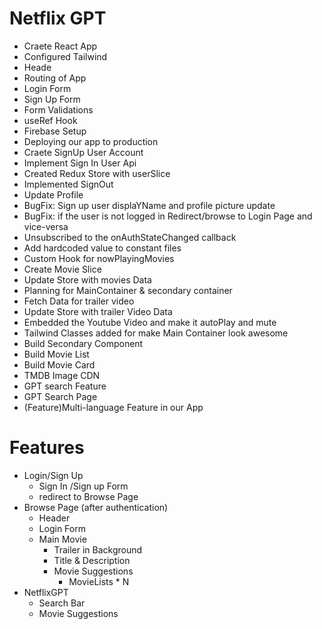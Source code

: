 # Netflix GPT

- Craete React App
- Configured Tailwind
- Heade
- Routing of App
- Login Form
- Sign Up Form
- Form Validations
- useRef Hook
- Firebase Setup
- Deploying our app to production
- Craete SignUp User Account
- Implement Sign In User Api
- Created Redux Store with userSlice
- Implemented SignOut
- Update Profile
- BugFix: Sign up user displaYName and profile picture update
- BugFix: if the user is not logged in Redirect/browse to Login Page and vice-versa
- Unsubscribed to the onAuthStateChanged callback
- Add hardcoded value to constant files
- Custom Hook for nowPlayingMovies
- Create Movie Slice
- Update Store with movies Data
- Planning for MainContainer & secondary container
- Fetch Data for trailer video
- Update Store with trailer Video Data
- Embedded the Youtube Video and make it autoPlay and mute
- Tailwind Classes added for make Main Container  look awesome
- Build Secondary Component
- Build Movie List
- Build Movie Card
- TMDB Image CDN
- GPT search Feature
- GPT Search Page
- (Feature)Multi-language Feature in our App


# Features
- Login/Sign Up
    - Sign In /Sign up Form
    - redirect to Browse Page 
- Browse Page (after authentication)
    - Header
    - Login Form
    - Main Movie
        - Trailer in Background
        - Title & Description
        - Movie Suggestions
            - MovieLists * N
- NetflixGPT
    - Search Bar
    - Movie Suggestions
    